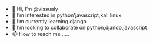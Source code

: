 - 👋 Hi, I’m @vissualy
- 👀 I’m interested in python'javascript,kali linux
- 🌱 I’m currently learning django
- 💞️ I’m looking to collaborate on python,djando,javascript
- 📫 How to reach me .....

<!---
vissualy/vissualy is a ✨ special ✨ repository because its `README.md` (this file) appears on your GitHub profile.
You can click the Preview link to take a look at your changes.
--->
